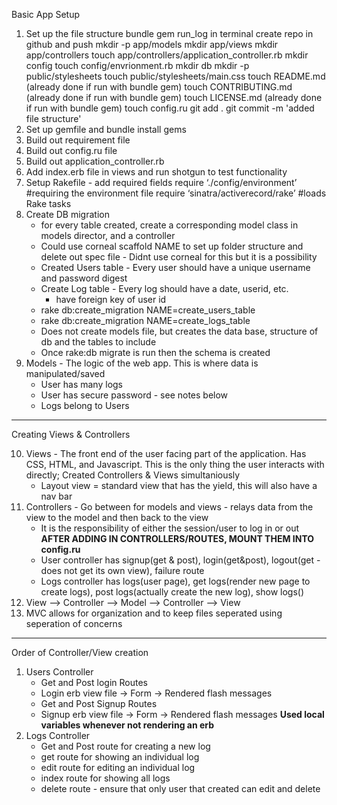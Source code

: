 Basic App Setup
1. Set up the file structure
    bundle gem run_log in terminal
    create repo in github and push
    mkdir -p app/models
    mkdir app/views
    mkdir app/controllers
    touch app/controllers/application_controller.rb
    mkdir config
    touch config/envrionment.rb
    mkdir db
    mkdir -p public/stylesheets
    touch public/stylesheets/main.css
    touch README.md (already done if run with bundle gem)
    touch CONTRIBUTING.md (already done if run with bundle gem)
    touch LICENSE.md (already done if run with bundle gem)
    touch config.ru
    git add .
    git commit -m 'added file structure'
2. Set up gemfile and bundle install gems
3. Build out requirement file 
4. Build out config.ru file
5. Build out application_controller.rb
6. Add index.erb file in views and run shotgun to test functionality
7. Setup Rakefile - add required fields
    require ‘./config/environment’ #requiring the environment file
    require ‘sinatra/activerecord/rake’ #loads Rake tasks
8. Create DB migration
    - for every table created, create a corresponding model class in models director, and a controller 
    - Could use corneal scaffold NAME to set up folder structure and delete out spec file - Didnt use   corneal for this but it is a possibility
    - Created Users table - Every user should have a unique username and password digest
    - Create Log table - Every log should have a date, userid, etc.
        - have foreign key of user id
    - rake db:create_migration NAME=create_users_table
    - rake db:create_migration NAME=create_logs_table
    - Does not create models file, but creates the data base, structure of db and the tables to include
    - Once rake:db migrate is run then the schema is created
9. Models - The logic of the web app. This is where data is manipulated/saved
    - User has many logs
    - User has secure password - see notes below
    - Logs belong to Users

------------------------------------------------------
Creating Views & Controllers

10. Views - The front end of the user facing part of the application. Has CSS, HTML, and Javascript. This is the only thing the user interacts with directly; Created Controllers & Views simultaniously
    - Layout view = standard view that has the yield, this will also have a nav bar
11. Controllers - Go between for models and views - relays data from the view to the model and then back to the view
     - It is the responsibility of either the session/user to log in or out 
     **AFTER ADDING IN CONTROLLERS/ROUTES, MOUNT THEM INTO config.ru**
     - User controller has signup(get & post), login(get&post), logout(get - does not get its own view), failure route
     - Logs controller has logs(user page), get logs(render new page to create logs), post logs(actually create the new log), show logs()
12. View --> Controller --> Model --> Controller --> View 
13. MVC allows for organization and to keep files seperated using seperation of concerns 

_______________________________________________________

Order of Controller/View creation
1. Users Controller
    - Get and Post login Routes
    - Login erb view file -> Form -> Rendered flash messages
    - Get and Post Signup Routes
    - Signup erb view file -> Form -> Rendered flash messages
    **Used local variables whenever not rendering an erb**
2. Logs Controller
    - Get and Post route for creating a new log
    - get route for showing an individual log
    - edit route for editing an individual log
    - index route for showing all logs
    - delete route - ensure that only user that created can edit and delete
